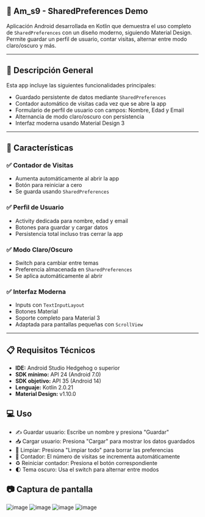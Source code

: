  ## 📱 Am_s9 - SharedPreferences Demo

Aplicación Android desarrollada en Kotlin que demuestra el uso completo de `SharedPreferences` con un diseño moderno, siguiendo Material Design. Permite guardar un perfil de usuario, contar visitas, alternar entre modo claro/oscuro y más.

---

## 🧩 Descripción General

Esta app incluye las siguientes funcionalidades principales:

- Guardado persistente de datos mediante `SharedPreferences`
- Contador automático de visitas cada vez que se abre la app
- Formulario de perfil de usuario con campos: Nombre, Edad y Email
- Alternancia de modo claro/oscuro con persistencia
- Interfaz moderna usando Material Design 3

---

## 🚀 Características

### ✅ Contador de Visitas
- Aumenta automáticamente al abrir la app
- Botón para reiniciar a cero
- Se guarda usando `SharedPreferences`

### ✅ Perfil de Usuario
- Activity dedicada para nombre, edad y email
- Botones para guardar y cargar datos
- Persistencia total incluso tras cerrar la app

### ✅ Modo Claro/Oscuro
- Switch para cambiar entre temas
- Preferencia almacenada en `SharedPreferences`
- Se aplica automáticamente al abrir

### ✅ Interfaz Moderna
- Inputs con `TextInputLayout`
- Botones Material
- Soporte completo para Material 3
- Adaptada para pantallas pequeñas con `ScrollView`

---

## 📋 Requisitos Técnicos

- **IDE:** Android Studio Hedgehog o superior
- **SDK mínimo:** API 24 (Android 7.0)
- **SDK objetivo:** API 35 (Android 14)
- **Lenguaje:** Kotlin 2.0.21
- **Material Design:** v1.10.0

 ## 💻 Uso
- ✍️ Guardar usuario: Escribe un nombre y presiona "Guardar"
- 📥 Cargar usuario: Presiona "Cargar" para mostrar los datos guardados
- 🧹 Limpiar: Presiona "Limpiar todo" para borrar las preferencias
- 🔢 Contador: El número de visitas se incrementa automáticamente
- ♻️ Reiniciar contador: Presiona el botón correspondiente
- 🌓 Tema oscuro: Usa el switch para alternar entre modos

## 📷 Captura de pantalla
![image](https://github.com/user-attachments/assets/4ffc167e-f7ae-4595-a10f-f6480ea4c5e2)
![image](https://github.com/user-attachments/assets/f633e012-c0f4-4eff-aab4-9567348050c8)
![image](https://github.com/user-attachments/assets/8ac68022-bae7-4de5-8e2e-55afdea24afa)
![image](https://github.com/user-attachments/assets/2d39bb3e-76e3-4484-88d0-2834ea2bc623)


